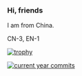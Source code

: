 ### Hi, friends

I am from China.

CN-3, EN-1

[![trophy](https://github-profile-trophy.vercel.app/?username=poly000&theme=onedark)](https://github.com/ryo-ma/github-profile-trophy)

[![current year commits](https://github-readme-stats.vercel.app/api?username=poly000&count_private=false&show_icons=true&hide=stars,prs,issues&hide_title=true)](https://github.com/anuraghazra/github-readme-stats)
